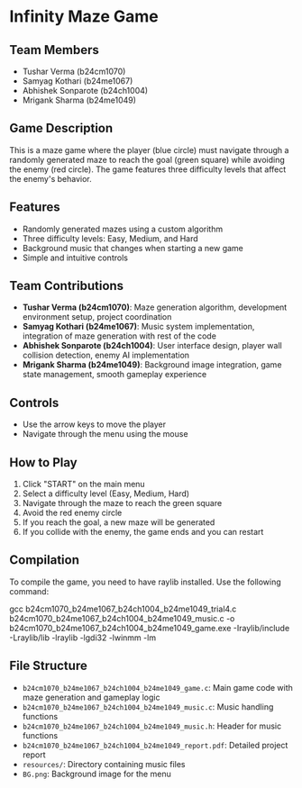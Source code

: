# Infinity Maze Game

## Team Members
- Tushar Verma (b24cm1070)
- Samyag Kothari (b24me1067)
- Abhishek Sonparote (b24ch1004)
- Mrigank Sharma (b24me1049)

## Game Description
This is a maze game where the player (blue circle) must navigate through a randomly generated maze to reach the goal (green square) while avoiding the enemy (red circle). The game features three difficulty levels that affect the enemy's behavior.

## Features
- Randomly generated mazes using a custom algorithm
- Three difficulty levels: Easy, Medium, and Hard
- Background music that changes when starting a new game
- Simple and intuitive controls

## Team Contributions
- **Tushar Verma (b24cm1070)**: Maze generation algorithm, development environment setup, project coordination
- **Samyag Kothari (b24me1067)**: Music system implementation, integration of maze generation with rest of the code
- **Abhishek Sonparote (b24ch1004)**: User interface design, player wall collision detection, enemy AI implementation
- **Mrigank Sharma (b24me1049)**: Background image integration, game state management, smooth gameplay experience

## Controls
- Use the arrow keys to move the player
- Navigate through the menu using the mouse

## How to Play
1. Click "START" on the main menu
2. Select a difficulty level (Easy, Medium, Hard)
3. Navigate through the maze to reach the green square
4. Avoid the red enemy circle
5. If you reach the goal, a new maze will be generated
6. If you collide with the enemy, the game ends and you can restart

## Compilation
To compile the game, you need to have raylib installed. Use the following command:


gcc b24cm1070_b24me1067_b24ch1004_b24me1049_trial4.c b24cm1070_b24me1067_b24ch1004_b24me1049_music.c -o b24cm1070_b24me1067_b24ch1004_b24me1049_game.exe -Iraylib/include -Lraylib/lib -lraylib -lgdi32 -lwinmm -lm


## File Structure
- `b24cm1070_b24me1067_b24ch1004_b24me1049_game.c`: Main game code with maze generation and gameplay logic
- `b24cm1070_b24me1067_b24ch1004_b24me1049_music.c`: Music handling functions
- `b24cm1070_b24me1067_b24ch1004_b24me1049_music.h`: Header for music functions
- `b24cm1070_b24me1067_b24ch1004_b24me1049_report.pdf`: Detailed project report
- `resources/`: Directory containing music files
- `BG.png`: Background image for the menu

